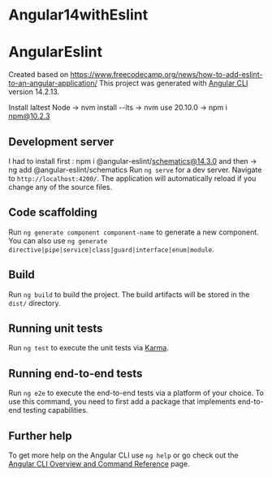 # Angular14withEslint
# AngularEslint

Created based on https://www.freecodecamp.org/news/how-to-add-eslint-to-an-angular-application/
This project was generated with [Angular CLI](https://github.com/angular/angular-cli) version 14.2.13.

Install laltest Node
-> nvm install --lts
-> nvm use 20.10.0
-> npm i npm@10.2.3
## Development server

I had to install first : npm i @angular-eslint/schematics@14.3.0
and then 
-> ng add @angular-eslint/schematics
Run `ng serve` for a dev server. Navigate to `http://localhost:4200/`. The application will automatically reload if you change any of the source files.

## Code scaffolding

Run `ng generate component component-name` to generate a new component. You can also use `ng generate directive|pipe|service|class|guard|interface|enum|module`.

## Build

Run `ng build` to build the project. The build artifacts will be stored in the `dist/` directory.

## Running unit tests

Run `ng test` to execute the unit tests via [Karma](https://karma-runner.github.io).

## Running end-to-end tests

Run `ng e2e` to execute the end-to-end tests via a platform of your choice. To use this command, you need to first add a package that implements end-to-end testing capabilities.

## Further help

To get more help on the Angular CLI use `ng help` or go check out the [Angular CLI Overview and Command Reference](https://angular.io/cli) page.
